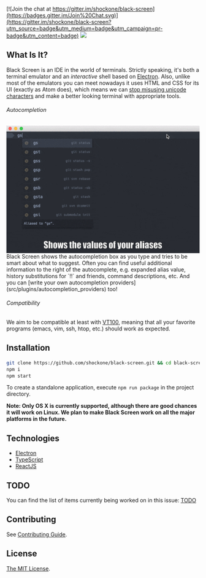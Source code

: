 [![Join the chat at https://gitter.im/shockone/black-screen](https://badges.gitter.im/Join%20Chat.svg)](https://gitter.im/shockone/black-screen?utm_source=badge&utm_medium=badge&utm_campaign=pr-badge&utm_content=badge)
![](https://circleci.com/gh/shockone/black-screen.png?style=shield)

What Is It?
-----------

Black Screen is an IDE in the world of terminals. Strictly speaking, it's both a
terminal emulator and an *interactive* shell based on [Electron](http://electron.atom.io/).
Also, unlike most of the emulators you can meet nowadays it uses HTML and CSS for its UI (exactly as Atom does), 
which means we can [stop misusing unicode characters](https://github.com/vim-airline/vim-airline) 
and make a better looking terminal with appropriate tools.

###### Autocompletion

<img align="right" src="README/autocompletion.gif">
Black Screen shows the autocompletion box as you type and tries to be smart about what to suggest.
Often you can find useful additional information to the right of the autocomplete, e.g. expanded alias value, 
history substitutions for `!!` and friends, command descriptions, etc. And you can [write your own autocompletion providers](src/plugins/autocompletion_providers) too!

###### Compatibility

We aim to be compatible at least with [VT100](https://en.wikipedia.org/wiki/VT100), meaning that all your favorite programs (emacs, vim, ssh, htop, etc.) should work as expected.

Installation
------------

```bash
git clone https://github.com/shockone/black-screen.git && cd black-screen
npm i
npm start
```

To create a standalone application, execute `npm run package` in the project directory.

**Note: Only OS X is currently supported, although there are good chances it will work on Linux. We plan to make Black Screen work on all the major platforms in the future.**

Technologies
------------

* [Electron](http://electron.atom.io/)
* [TypeScript](http://www.typescriptlang.org/)
* [ReactJS](https://facebook.github.io/react/)

TODO
----

You can find the list of items currently being worked on in this issue: [TODO](https://github.com/shockone/black-screen/issues/58)

Contributing
------------

See [Contributing Guide](CONTRIBUTING.md).

License
-------

[The MIT License](LICENSE).

